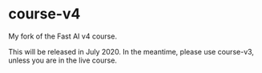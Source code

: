 # course-v4

My fork of the Fast AI v4 course.

This will be released in July 2020. In the meantime, please use course-v3, unless you are in the live course.

